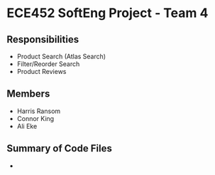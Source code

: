 # ECE452 SoftEng Project - Team 4

## Responsibilities
- Product Search (Atlas Search)
- Filter/Reorder Search
- Product Reviews

## Members
- Harris Ransom
- Connor King
- Ali Eke

## Summary of Code Files
- 